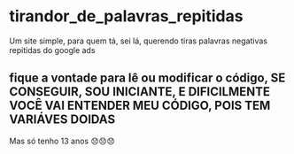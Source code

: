 # tirandor_de_palavras_repitidas
Um site simple, para quem tá, sei lá, querendo tiras palavras negativas repitidas do google ads

## fique a vontade para lê ou modificar o código, SE CONSEGUIR, SOU INICIANTE, E DIFICILMENTE VOCÊ VAI ENTENDER MEU CÓDIGO, POIS TEM VARIÁVES DOIDAS
Mas só tenho 13 anos 😞😞😞
